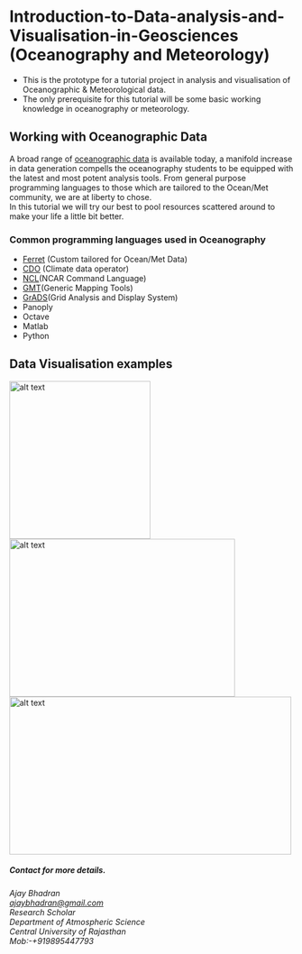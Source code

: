 # Introduction-to-Data-analysis-and-Visualisation-in-Geosciences (Oceanography and Meteorology)
* This is the prototype for a tutorial project in analysis and visualisation of Oceanographic &amp; Meteorological data.<br/>
* The only prerequisite for this tutorial will be some basic working knowledge in oceanography or meteorology.<br/>
## Working with Oceanographic Data
A broad range of [oceanographic data](http://www.cgd.ucar.edu/cas/tn404/text/tn404_7.html) is available today, a manifold increase in data generation compells the oceanography students to be equipped with the latest and most potent analysis tools. From general purpose programming languages to those which are tailored to the Ocean/Met community, we are at liberty to chose.<br/>
In this tutorial we will try our best to pool resources scattered around to make your life a little bit better.
### Common programming languages used in Oceanography
* [Ferret](https://ferret.pmel.noaa.gov/Ferret/) (Custom tailored for Ocean/Met Data)
* [CDO](https://code.mpimet.mpg.de/projects/cdo/) (Climate data operator)
* [NCL](https://www.ncl.ucar.edu/)(NCAR Command Language)
* [GMT](http://gmt.soest.hawaii.edu/)(Generic Mapping Tools)
* [GrADS](http://cola.gmu.edu/grads/)(Grid Analysis and Display System)
* Panoply
* Octave
* Matlab
* Python
## Data Visualisation examples
<img title="GrADS" src="https://user-images.githubusercontent.com/70136677/91067673-dbf10780-e650-11ea-970b-d1c16eaee43e.png" title="ss" alt="alt text" width="250" height="280"><img title="NCL" src="https://user-images.githubusercontent.com/70136677/91067688-e01d2500-e650-11ea-9a84-b2d7e1c0a2af.png" alt="alt text" width="400" height="280"><br/>
<img title="GMT" src="https://user-images.githubusercontent.com/70136677/91067683-de536180-e650-11ea-8222-a53000bc0297.png" alt="alt text" width="500" height="280">

##### Contact for more details.<br/>
*Ajay Bhadran*<br/>
*ajaybhadran@gmail.com*<br/>
*Research Scholar*<br/>
*Department of Atmospheric Science*<br/>
*Central University of  Rajasthan*<br/>
*Mob:-+919895447793*

